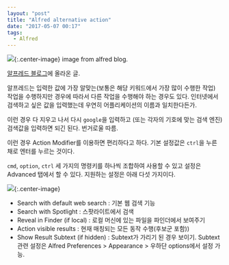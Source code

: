 ```yaml
---
layout: "post"
title: "Alfred alternative action"
date: "2017-05-07 00:17"
tags:
  - Alfred
---
```

![](https://www.alfredapp.com/blog/tips-and-tricks/action-modifiers-quick-alternative-actions/github-default-search.png){:.center-image}
image from alfred blog.

[알프레드 블로그](https://www.alfredapp.com/blog/tips-and-tricks/action-modifiers-quick-alternative-actions/)에 올라온 글.

알프레드는 입력한 값에 가장 알맞는(보통은 해당 키워드에서 가장 많이 수행한 작업) 작업을 수행하지만 경우에 따라서 다른 작업을 수행해야 하는 경우도 있다. 인터넷에서 검색하고 싶은 값을 입력했는데 우연히 어플리케이션의 이름과 일치한다든가.

이런 경우 다 지우고 나서 다시 `google`을 입력하고 (또는 각자의 기호에 맞는 검색 엔진) 검색값을 입력하면 되긴 된다. 번거로울 따름.

이런 경우 Action Modifier를 이용하면 편리하다고 하다. 기본 설정값은 `ctrl`을 누른채로 엔터를 누르는 것이다.

`cmd`, `option`, `ctrl` 세 가지의 명령키를 하나씩 조합하여 사용할 수 있고 설정은 Advanced 탭에서 할 수 있다. 지원하는 설정은 아래 다섯 가지이다.

![](http://d.pr/i/5IfMA+){:.center-image}

- Search with default web search : 기본 웹 검색 기능
- Search with Spotlight : 스팟라이트에서 검색
- Reveal in Finder (if local) : 로컬 머신에 있는 파일을 파인더에서 보여주기
- Action visible results : 현재 매칭되는 모든 동작 수행(후보군 포함))
- Show Result Subtext (if hidden) : Subtext가 가리기 된 경우 보이기. Subtext 관련 설정은 Alfred Preferences > Appearance > 우하단 options에서 설정 가능.
